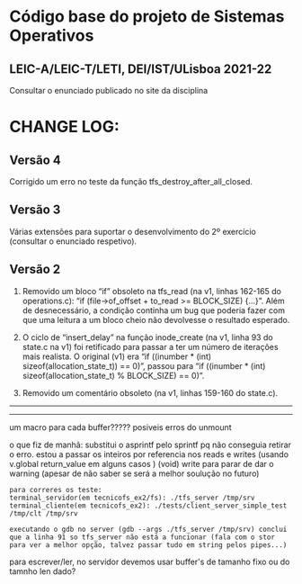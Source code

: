 Código base do projeto de Sistemas Operativos
====================================

LEIC-A/LEIC-T/LETI, DEI/IST/ULisboa 2021-22
---------------------------------------------------------------

Consultar o enunciado publicado no site da disciplina

CHANGE LOG:
============

**Versão 4**
-----------------

Corrigido um erro no teste da função tfs_destroy_after_all_closed.

**Versão 3**
-----------------

Várias extensões para suportar o desenvolvimento do 2º exercício (consultar o enunciado respetivo).

**Versão 2**
-----------------

1. Removido um bloco “if” obsoleto na tfs_read (na v1, linhas 162-165 do operations.c): “if (file->of_offset + to_read >= BLOCK_SIZE) {...}”. Além de desnecessário, a condição continha um bug que poderia fazer com que uma leitura a um bloco cheio não devolvesse o resultado esperado.

2. O ciclo de “insert_delay” na função inode_create (na v1, linha 93 do state.c na v1) foi retificado para passar a ter um número de iterações mais realista.
O original (v1) era “if ((inumber * (int) sizeof(allocation_state_t)) == 0)”, passou para “if ((inumber * (int) sizeof(allocation_state_t) % BLOCK_SIZE) == 0)”.

3. Removido um comentário obsoleto (na v1, linhas 159-160 do state.c).

-----------------
-----------------

um macro para cada buffer?????
posiveis erros do unmount


o que fiz de manhã:
    substitui o asprintf pelo sprintf pq não conseguia retirar o erro.
    estou a passar os inteiros por referencia nos reads e writes (usando v.global return_value em alguns casos )
    (void) write para parar de dar o warning (apesar de não saber se será a melhor soulução no futuro)

    para correres os teste:
    terminal_servidor(em tecnicofs_ex2/fs): ./tfs_server /tmp/srv
    terminal_cliente(em tecnicofs_ex2): ./tests/client_server_simple_test /tmp/clt /tmp/srv
    
    executando o gdb no server (gdb --args ./tfs_server /tmp/srv) conclui que a linha 91 so tfs_server não está a funcionar (fala com o stor para ver a melhor opção, talvez passar tudo em string pelos pipes...)





para escrever/ler, no servidor devemos usar buffer's de tamanho fixo ou do tamnho len dado?